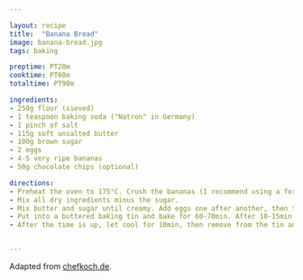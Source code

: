 ```yaml
---

layout: recipe
title:  "Banana Bread"
image: banana-bread.jpg
tags: baking

preptime: PT20m
cooktime: PT60m
totaltime: PT90m

ingredients:
- 250g flour (sieved)
- 1 teaspoon baking soda ("Natron" in Germany)
- 1 pinch of salt
- 115g soft unsalted butter
- 100g brown sugar
- 2 eggs
- 4-5 very ripe bananas
- 50g chocolate chips (optional)

directions:
- Preheat the oven to 175°C. Crush the bananas (I recommend using a fork).
- Mix all dry ingredients minus the sugar.
- Mix butter and sugar until creamy. Add eggs one after another, then the crushed bananas. Add everything to the dry ingredients. Mix.
- Put into a buttered baking tin and bake for 60-70min. After 10-15min score lengthwise with a knife to a depth of roughly 1cm.
- After the time is up, let cool for 10min, then remove from the tin and let cool on a cooling rack.


---
```


Adapted from [chefkoch.de](https://www.chefkoch.de/rezepte/1339901238802410/Banana-Bread.html).